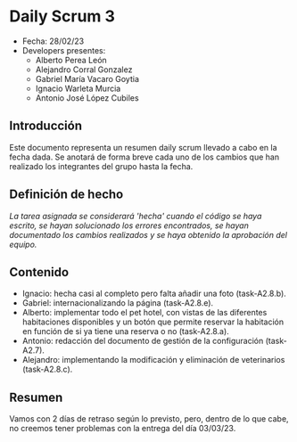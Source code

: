 # Daily Scrum 3
- Fecha: 28/02/23
- Developers presentes:
    - Alberto Perea León
    - Alejandro Corral Gonzalez
    - Gabriel María Vacaro Goytia
    - Ignacio Warleta Murcia
    - Antonio José López Cubiles


## Introducción
Este documento representa un resumen daily scrum llevado a cabo en la fecha dada. Se anotará de forma breve cada uno de los cambios que han realizado los integrantes del grupo hasta la fecha.

## Definición de hecho
_La tarea asignada se considerará 'hecha' cuando el código se haya escrito, se hayan solucionado los errores encontrados, se hayan documentado los cambios realizados y se haya obtenido la aprobación del equipo._

## Contenido
- Ignacio: hecha casi al completo pero falta añadir una foto (task-A2.8.b).
- Gabriel: internacionalizando la página (task-A2.8.e).
- Alberto: implementar todo el pet hotel, con vistas de las diferentes habitaciones disponibles y un botón que permite reservar la habitación en función de si ya tiene una reserva o no (task-A2.8.a).
- Antonio: redacción del documento de gestión de la configuración (task-A2.7).
- Alejandro: implementando la modificación y eliminación de veterinarios (task-A2.8.c).

## Resumen

Vamos con 2 días de retraso según lo previsto, pero, dentro de lo que cabe, no creemos tener problemas con la entrega del día 03/03/23.